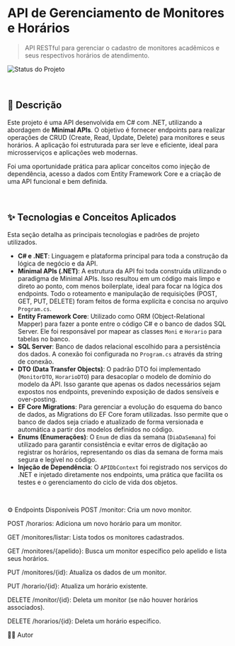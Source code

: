 # API de Gerenciamento de Monitores e Horários

> API RESTful para gerenciar o cadastro de monitores acadêmicos e seus respectivos horários de atendimento.

![Status do Projeto](https://img.shields.io/badge/status-concluído-green)

<br>

## 📝 Descrição

Este projeto é uma API desenvolvida em C# com .NET, utilizando a abordagem de **Minimal APIs**. O objetivo é fornecer endpoints para realizar operações de CRUD (Create, Read, Update, Delete) para monitores e seus horários. A aplicação foi estruturada para ser leve e eficiente, ideal para microsserviços e aplicações web modernas.

Foi uma oportunidade prática para aplicar conceitos como injeção de dependência, acesso a dados com Entity Framework Core e a criação de uma API funcional e bem definida.

<br>

## ✨ Tecnologias e Conceitos Aplicados

Esta seção detalha as principais tecnologias e padrões de projeto utilizados.

*   **C# e .NET**: Linguagem e plataforma principal para toda a construção da lógica de negócio e da API.
*   **Minimal APIs (.NET)**: A estrutura da API foi toda construída utilizando o paradigma de Minimal APIs. Isso resultou em um código mais limpo e direto ao ponto, com menos boilerplate, ideal para focar na lógica dos endpoints. Todo o roteamento e manipulação de requisições (POST, GET, PUT, DELETE) foram feitos de forma explícita e concisa no arquivo `Program.cs`.
*   **Entity Framework Core**: Utilizado como ORM (Object-Relational Mapper) para fazer a ponte entre o código C# e o banco de dados SQL Server. Ele foi responsável por mapear as classes `Moni` e `Horario` para tabelas no banco.
*   **SQL Server**: Banco de dados relacional escolhido para a persistência dos dados. A conexão foi configurada no `Program.cs` através da string de conexão.
*   **DTO (Data Transfer Objects)**: O padrão DTO foi implementado (`MonitorDTO`, `HorarioDTO`) para desacoplar o modelo de domínio do modelo da API. Isso garante que apenas os dados necessários sejam expostos nos endpoints, prevenindo exposição de dados sensíveis e over-posting.
*   **EF Core Migrations**: Para gerenciar a evolução do esquema do banco de dados, as Migrations do EF Core foram utilizadas. Isso permite que o banco de dados seja criado e atualizado de forma versionada e automática a partir dos modelos definidos no código.
*   **Enums (Enumerações)**: O `Enum` de dias da semana (`DiaDaSemana`) foi utilizado para garantir consistência e evitar erros de digitação ao registrar os horários, representando os dias da semana de forma mais segura e legível no código.
*   **Injeção de Dependência**: O `APIDbContext` foi registrado nos serviços do .NET e injetado diretamente nos endpoints, uma prática que facilita os testes e o gerenciamento do ciclo de vida dos objetos.

<br>

⚙️ Endpoints Disponíveis
POST /monitor: Cria um novo monitor.
<br>

POST /horarios: Adiciona um novo horário para um monitor.
<br>

GET /monitores/listar: Lista todos os monitores cadastrados.
<br>

GET /monitores/{apelido}: Busca um monitor específico pelo apelido e lista seus horários.
<br>

PUT /monitores/{id}: Atualiza os dados de um monitor.
<br>

PUT /horario/{id}: Atualiza um horário existente.
<br>

DELETE /monitor/{id}: Deleta um monitor (se não houver horários associados).
<br>

DELETE /horarios/{id}: Deleta um horário específico.
<br>

👨‍💻 Autor

